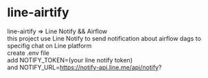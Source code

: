 # line-airtify
line-airtify => Line Notify &amp;&amp; Airflow  
this project use Line Notify to send notification about airflow dags to specifig chat on Line platform  
create .env file  
add NOTIFY_TOKEN=(your line notify token)  
and NOTIFY_URL=https://notify-api.line.me/api/notify?
